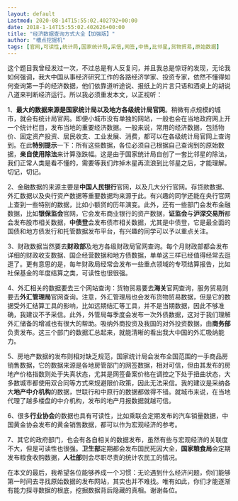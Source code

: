 ```yaml
---
layout: default
Lastmod: 2020-08-14T15:55:02.402792+00:00
date: 2018-1-14T15:55:02.402626+00:00
title: "经济数据查询方式大全【加强版】"
author: "槽点挖掘机"
tags: [官网,可读性,统计局,国家统计局,采信,网签,中债,比邻星,货物贸易,原始数据]
---
```


这个题目我曾经发过一次，不过总是有人反复问，并且我总是惊讶的发现，无论我如何强调，我大中国从事经济研究工作的各路经济学家、投资专家，依然不懂得如何查询第一手的经济数据，他们依靠道听途说、报纸上的片言只语和酒桌上的胡说八道来判断经济运行。所以我必须重发本文，以正视听：

1、**最大的数据来源是国家统计局以及地方各级统计局官网**。稍微有点规模的城市，就会有统计局官网。即便小城市没有单独的网站，一般也会在当地政府网上开一个统计栏目，发布当地的重要经济数据。一般来说，常用的经济数据，包括物价、固定资产投资、居民收支、工业发展、消费，都可以在各级统计局官网上查询到。在此**特别提示**一下：所有这些数据，各位必须自己根据自己查询到的原始数据，**亲自使用除法**来计算涨跌幅。这是由于国家统计局自创了一套比邻星的除法，我们正常人类是看不懂的，需要等我们炸掉木星再流浪到比邻星之后，才能理解。切记，切记。

2、金融数据的来源主要是**中国人民银行**官网，以及几大分行官网。存贷款数据、外汇数据以及央行资产数据等重要数据均来源于此。有兴趣的同学还能在央行官网上查到一些特别的数据，比如小额贷的历年演变。此外，还有一些部门会发布金融数据，比如**银保监会**官网，它会发布商业银行的资产数据，**证监会**与**沪深交易所**都会发布股市相关数据，**中债登**会发布债市相关数据，尤其是中债登，它是最全面的国债和地方债发行和托管数据发布平台，有兴趣的同学可以予以重点关注。

3、财政数据当然要去**财政部**及地方各级财政局官网查询。每个月财政部都会发布详细的财政收支数据、国企经营数据和地方债数据，单单这三样已经值得经常去逛逛了。更有意思的是，每年财政局经常会发布一些重点领域的专项结算报告，比如社保基金的年度结算之类，可读性也很很强。

4、外汇相关的数据要去三个网站查询：货物贸易要去**海关**官网查询，服务贸易则要去**外汇管理局**官网查询。注意，外汇管理局也会发布货物贸易数据，但是它的数据受外汇结算工具的影响，比如远期结汇等工具，并不是当期数据，因此不够准确，我建议不予采信。此外，外管局每季度会发布一次外债数据，这对于我们理解外汇储备的增减也有很大的帮助。吸纳外商投资及我国的对外投资数据，由**商务部**负责发布。这三个部门的数据汇总起来，就能清晰的看出我大中国的外汇吸纳能力。

5、房地产数据的发布则相对缺乏规范，国家统计局会发布全国范围的一手商品房销售数据，它的数据来源是各地房管部门的网签数据，相对可信，但由其发布的房地产价格指数则处于失真状态，尤其是网签备案价格在调控之下处于扭曲状态，大多数城市都使用双合同等方式来规避限价政策，因此无法采信。我的建议是采纳各大**地产中介机构**的数据，世联行和中原行的数据都做得不错。就城市来说，在当地代理了越多楼盘的中介机构，发布的地产月报数据就越可信。

6、很多**行业协会**的数据也具有可读性，比如乘联会定期发布的汽车销量数据，中国黄金协会发布的黄金销售数据，都可以作为宏观经济的参考。

7、其它的政府部门，也会有各自相关的数据发布，虽然有些与宏观经济的关联度不大，但是可读性也很强。**卫生部**定期都会发布国民死因大全，**国家粮食局**会定期发布粮食收购数据，**人社部**则会尽职尽责的统计农民工的情况。

在本文的最后，我希望各位能够养成一个习惯：无论遇到什么经济问题，你们能够第一时间去寻找原始数据的发布网站，其实也并不难找。唯有如此，你们才能逐渐有能力探寻数据的根底，挖掘数据背后隐藏的真相。谢谢各位。
